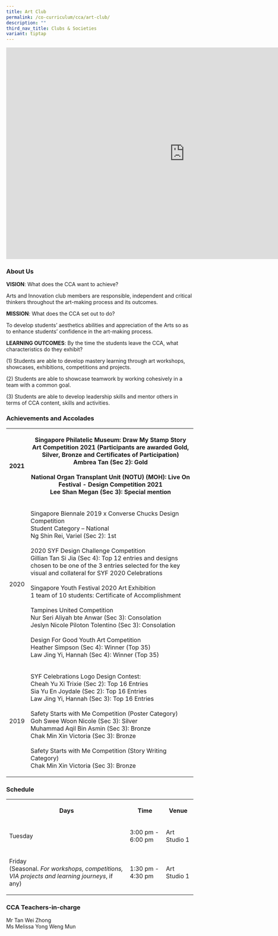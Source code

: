 ```yaml
---
title: Art Club
permalink: /co-curriculum/cca/art-club/
description: ""
third_nav_title: Clubs & Societies
variant: tiptap
---
```

<div class="iframe-wrapper"><iframe height="569" width="960" allowfullscreen="true" frameborder="0" src="https://docs.google.com/presentation/d/1uui4MQcbNJdEcVHRO5ex65zQwdmNWyoq-aJqizyJF24/embed?start=true&amp;loop=true&amp;delayms=3000"></iframe></div><h3>About Us&nbsp;&nbsp;</h3><p><strong>VISION</strong>: What does the CCA want to achieve?&nbsp;</p><p>Arts and Innovation club members are responsible, independent and critical thinkers throughout the art-making process and its outcomes.</p><p><strong>MISSION</strong>: What does the CCA set out to do?</p><p>To develop students’ aesthetics abilities and appreciation of the Arts so as to enhance students’ confidence in the art-making process.</p><p><strong>LEARNING OUTCOMES</strong>: By the time the students leave the CCA, what characteristics do they exhibit?</p><p>(1) Students are able to develop mastery learning through art workshops, showcases, exhibitions, competitions and projects.</p><p>(2) Students are able to showcase teamwork by working cohesively in a team with a common goal.</p><p>(3) Students are able to develop leadership skills and mentor others in terms of CCA content, skills and activities.</p><h3>Achievements and Accolades</h3><table><tbody><tr><th rowspan="1" colspan="1"><p>2021</p></th><th rowspan="1" colspan="1"><p>Singapore Philatelic Museum: Draw My Stamp Story Art Competition 2021 (Participants are awarded Gold, Silver, Bronze and Certificates of Participation) Ambrea Tan (Sec 2): Gold<br><br>National Organ Transplant Unit (NOTU) (MOH): Live On Festival - Design Competition 2021<br>Lee Shan Megan (Sec 3): Special mention<br></p></th></tr><tr><td rowspan="1" colspan="1"><p>2020</p></td><td rowspan="1" colspan="1"><p>Singapore Biennale 2019 x Converse Chucks Design Competition<br>Student Category – National<br>Ng Shin Rei, Variel (Sec 2): 1st<br><br>2020 SYF Design Challenge Competition<br>Gillian Tan Si Jia (Sec 4): Top 12 entries and designs chosen to be one of the 3 entries selected for the key visual and collateral for SYF 2020 Celebrations<br><br>Singapore Youth Festival 2020 Art Exhibition<br>1 team of 10 students: Certificate of Accomplishment<br><br>Tampines United Competition<br>Nur Seri Aliyah bte Anwar (Sec 3): Consolation<br>Jeslyn Nicole Piloton Tolentino (Sec 3): Consolation<br><br>Design For Good Youth Art Competition<br>Heather Simpson (Sec 4): Winner (Top 35)<br>Law Jing Yi, Hannah (Sec 4): Winner (Top 35)<br></p></td></tr><tr><td rowspan="1" colspan="1"><p>2019</p></td><td rowspan="1" colspan="1"><p>SYF Celebrations Logo Design Contest:<br>Cheah Yu Xi Trixie (Sec 2): Top 16 Entries<br>Sia Yu En Joydale (Sec 2): Top 16 Entries<br>Law Jing Yi, Hannah (Sec 3): Top 16 Entries<br><br>Safety Starts with Me Competition (Poster Category)<br>Goh Swee Woon Nicole (Sec 3): Silver<br>Muhammad Aqil Bin Asmin (Sec 3): Bronze<br>Chak Min Xin Victoria (Sec 3): Bronze<br><br>Safety Starts with Me Competition (Story Writing Category)<br>Chak Min Xin Victoria (Sec 3): Bronze</p></td></tr></tbody></table><h3>Schedule</h3><table><tbody><tr><th rowspan="1" colspan="1"><p>Days</p></th><th rowspan="1" colspan="1"><p>Time</p></th><th rowspan="1" colspan="1"><p>Venue</p></th></tr><tr><td rowspan="1" colspan="1"><p>Tuesday</p></td><td rowspan="1" colspan="1"><p>3:00 pm - 6:00 pm</p></td><td rowspan="1" colspan="1"><p>Art Studio 1</p></td></tr><tr><td rowspan="1" colspan="1"><p>Friday <br>(Seasonal. <em>For workshops, competitions, VIA projects and learning journeys</em>, if any)</p></td><td rowspan="1" colspan="1"><p>1:30 pm - 4:30 pm</p></td><td rowspan="1" colspan="1"><p>Art Studio 1</p></td></tr></tbody></table><h3>CCA Teachers-in-charge</h3><p>Mr Tan Wei Zhong <br>Ms Melissa Yong Weng Mun</p>